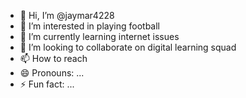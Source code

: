 - 👋 Hi, I’m @jaymar4228
- 👀 I’m interested in playing football
- 🌱 I’m currently learning internet issues
- 💞️ I’m looking to collaborate on digital learning squad
- 📫 How to reach 
- 😄 Pronouns: ...
- ⚡ Fun fact: ...

<!---
jaymar4228/jaymar4228 is a ✨ special ✨ repository because its `README.md` (this file) appears on your GitHub profile.
You can click the Preview link to take a look at your changes.
--->
